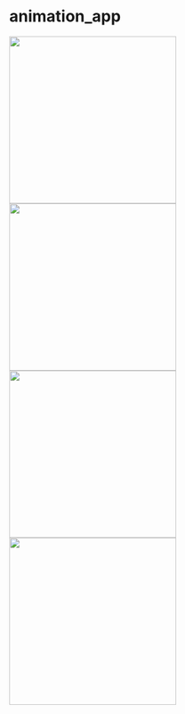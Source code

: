 # animation_app

<img src = "https://github.com/nikunjparmar21899/animation_app/assets/121547318/e532298d-c647-41be-b19f-617073d5430f" width = "300">

<img src = "https://github.com/nikunjparmar21899/animation_app/assets/121547318/405428bb-0cf3-418e-894b-f5fed7cbc842" width = "300">


<img src = "https://github.com/nikunjparmar21899/animation_app/assets/121547318/79adec02-2fbd-4cf0-927f-779afad1de19" width = "300">


<img src = "https://github.com/nikunjparmar21899/animation_app/assets/121547318/25b18cb0-6739-41d9-8632-fbf69733ac05" width = "300">



